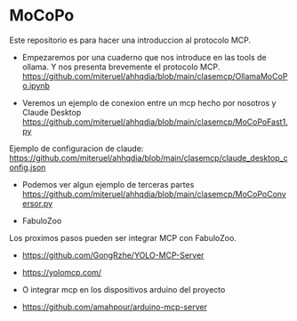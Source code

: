

# MoCoPo

Este repositorio es para hacer una introduccion al protocolo MCP.

* Empezaremos por una cuaderno que nos introduce en las tools de ollama.
Y nos presenta brevemente el protocolo MCP.
https://github.com/miteruel/ahhqdia/blob/main/clasemcp/OllamaMoCoPo.ipynb

* Veremos un ejemplo de conexion entre un mcp hecho por nosotros y  Claude Desktop
https://github.com/miteruel/ahhqdia/blob/main/clasemcp/MoCoPoFast1.py

Ejemplo de configuracion de claude:
https://github.com/miteruel/ahhqdia/blob/main/clasemcp/claude_desktop_config.json


* Podemos ver algun ejemplo de terceras partes
https://github.com/miteruel/ahhqdia/blob/main/clasemcp/MoCoPoConversor.py


* FabuloZoo

Los proximos pasos pueden ser integrar MCP con FabuloZoo.

* https://github.com/GongRzhe/YOLO-MCP-Server
* https://yolomcp.com/

* O integrar mcp en los dispositivos arduino del proyecto
* https://github.com/amahpour/arduino-mcp-server
